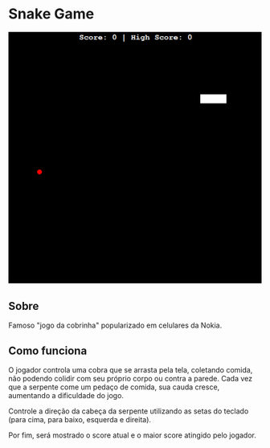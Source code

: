 # Snake Game

![](https://github.com/vhsenna/python-projects/blob/main/snake_game/img/peek.gif?raw=true)

## Sobre
Famoso "jogo da cobrinha" popularizado em celulares da Nokia.

## Como funciona
O jogador controla uma cobra que se arrasta pela tela, coletando comida, não podendo colidir com seu próprio corpo ou contra a parede. Cada vez que a serpente come um pedaço de comida, sua cauda cresce, aumentando a dificuldade do jogo.

Controle a direção da cabeça da serpente utilizando as setas do teclado (para cima, para baixo, esquerda e direita).

Por fim, será mostrado o score atual e o maior score atingido pelo jogador.
